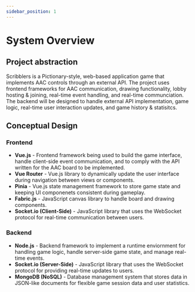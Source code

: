 ```yaml
---
sidebar_position: 1
---
```


# System Overview
## Project abstraction

Scribblers is a Pictionary-style, web-based application game that implements AAC controls through an external API. The project uses frontend frameworks for AAC communication, drawing functionality, lobby hosting & joining, real-time event handling, and real-time communciation. The backend will be designed to handle external API implementation, game logic, real-time user interaction updates, and game history & statisitcs. 

## Conceptual Design
### Frontend  
* **Vue.js** - Frontend framework being used to build the game interface, handle client-side event communication, and to comply with the API written for the AAC board to be implemented.
* **Vue Router** - Vue.js library to dynamically update the user interface during navigation between views or components.
* **Pinia** - Vue.js state management framework to store game state and keeping UI componenets consistent during gameplay.
* **Fabric.js** - JavaScript canvas library to handle board and drawing components.
* **Socket.io (Client-Side)** - JavaScript library that uses the WebSocket protocol for real-time communication between users.

### Backend
* **Node.js** - Backend framework to implement a runtime enviornment for handling game logic, handle server-side game state, and manage real-time events.
* **Socket.io (Server-Side)** - JavaScript library that uses the WebSocket protocol for providing real-time updates to users.
* **MongoDB (NoSQL)** - Database management system that stores data in JSON-like documents for flexible game session data and user statistics. 